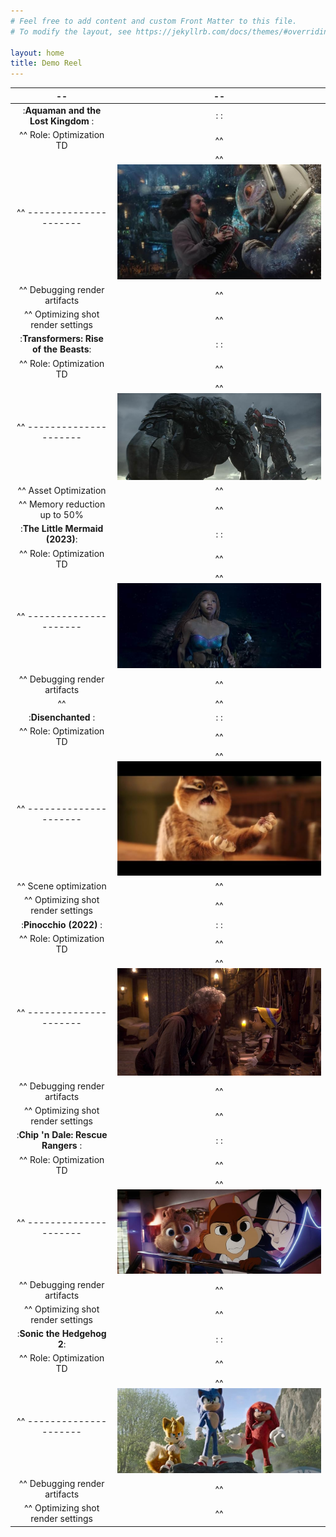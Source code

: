 ```yaml
---
# Feel free to add content and custom Front Matter to this file.
# To modify the layout, see https://jekyllrb.com/docs/themes/#overriding-theme-defaults

layout: home
title: Demo Reel
---
```


|              --                        |                                             --                                              |
| :---:                                  | :---:                                                                                       |
| :**Aquaman and the Lost Kingdom**  :   |  :                                                                                      :   |
| ^^ Role: Optimization TD               | ^^                                                                                          |
| ^^ ---------------------               | ^^ ![Aquaman and the Lost Kingdom screenshot](assets/img/demo_reel_aquaman_lost_kingdom.jpg)|
| ^^  Debugging render artifacts         | ^^                                                                                          |
| ^^ Optimizing shot render settings     | ^^                                                                                          |
| :**Transformers: Rise of the Beasts**: | :                                                                                         : |
| ^^ Role: Optimization TD               | ^^                                                                                          |
| ^^ ---------------------               | ^^![Transformers: Rise of the Beasts screenshot](assets/img/demo_reel_transformers_rise.jpg)|
| ^^    Asset Optimization               | ^^                                                                                          |
| ^^   Memory reduction up to 50%        | ^^                                                                                          |
| :**The Little Mermaid (2023)**:        | :                                                                         :                 |
| ^^ Role: Optimization TD               | ^^                                                                                          |
| ^^ ---------------------               | ^^   ![The Little Mermaid screenshot](assets/img/demo_reel_little_mermaid.jpg)              |
| ^^  Debugging render artifacts         | ^^                                                                                          |
| ^^                                     | ^^                                                                                          |
| :**Disenchanted** :                    | :                                                                :                          |
| ^^ Role: Optimization TD               | ^^                                                                                          |
| ^^ ---------------------               | ^^   ![Disenchanted screenshot](assets/img/demo_reel_disenchanted.jpg)                      |
| ^^ Scene optimization                  | ^^                                                                                          |
| ^^ Optimizing shot render settings     | ^^                                                                                          |
| :**Pinocchio (2022)** :                | :                                                            :                              |
| ^^ Role: Optimization TD               | ^^                                                                                          |
| ^^ ---------------------               | ^^     ![Pinocchio screenshot](assets/img/demo_reel_pinnochio.jpg)                          |
| ^^  Debugging render artifacts         | ^^                                                                                          |
| ^^ Optimizing shot render settings     | ^^                                                                                          |
| :**Chip 'n Dale: Rescue Rangers** :    | :                                                                                    :      | 
| ^^ Role: Optimization TD               | ^^                                                                                          |
| ^^ ---------------------               | ^^   ![Chip 'n Dale: Rescue Rangers screenshot](assets/img/demo_reel_chip_dale_rangers.jpg) |
| ^^  Debugging render artifacts         | ^^                                                                                          |
| ^^ Optimizing shot render settings     | ^^                                                                                          |
| :**Sonic the Hedgehog 2**:             | :                                                                      :                    |
| ^^ Role: Optimization TD               | ^^                                                                                          |
| ^^ ---------------------               | ^^  ![Sonic the Hedgehog 2 screenshot](assets/img/demo_reel_sonic_2.jpg)                    |
| ^^  Debugging render artifacts         | ^^                                                                                          |
| ^^ Optimizing shot render settings     | ^^                                                                                          |

